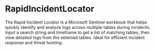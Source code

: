 # RapidIncidentLocator
The Rapid Incident Locator is a Microsoft Sentinel workbook that helps quickly identify and analyze logs across multiple tables during incidents. Input a search string and timeframe to get a list of matching tables, then view detailed logs from the selected tables. Ideal for efficient incident response and threat hunting.
